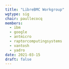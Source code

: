 ```yaml
---
title: "LibreBMC Workgroup"
wgtype: sig
chair: paullecocq
members:
  - ibm
  - google
  - antmicro
  - raptorcomputingsystems
  - vantosh
  - yadro
date: 2021-03-15
draft: false
---
```

